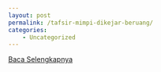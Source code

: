 ```yaml
---
layout: post
permalink: /tafsir-mimpi-dikejar-beruang/
categories:
    - Uncategorized
---
```


[Baca Selengkapnya](/07)